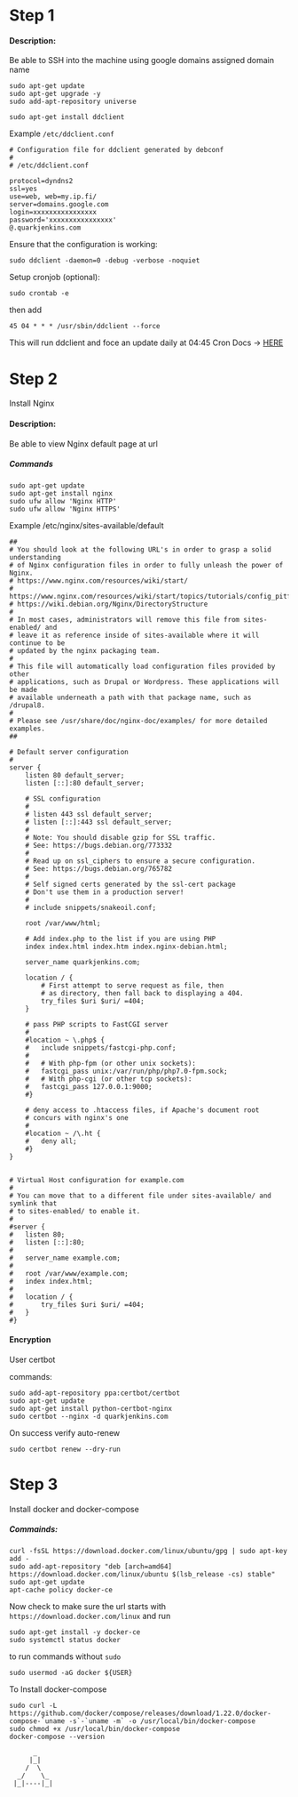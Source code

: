 # Step 1  

#### Description: 

Be able to SSH into the machine using google domains assigned domain name 

```
sudo apt-get update
sudo apt-get upgrade -y 
sudo add-apt-repository universe

sudo apt-get install ddclient 
```

Example ```/etc/ddclient.conf```

```
# Configuration file for ddclient generated by debconf
#
# /etc/ddclient.conf

protocol=dyndns2
ssl=yes
use=web, web=my.ip.fi/
server=domains.google.com
login=xxxxxxxxxxxxxxxx
password='xxxxxxxxxxxxxxxx'
@.quarkjenkins.com

```

Ensure that the configuration is working: 
```
sudo ddclient -daemon=0 -debug -verbose -noquiet
```

Setup cronjob (optional):
```
sudo crontab -e 
```
then add 
```
45 04 * * * /usr/sbin/ddclient --force
```
This will run ddclient and foce an update daily at 04:45 
Cron Docs -> [HERE](http://pubs.opengroup.org/onlinepubs/9699919799/utilities/crontab.html)

# Step 2 

Install Nginx 

#### Description: 

Be able to view Nginx default page at url 

##### Commands 

```
sudo apt-get update 
sudo apt-get install nginx 
sudo ufw allow 'Nginx HTTP'
sudo ufw allow 'Nginx HTTPS'

```

Example /etc/nginx/sites-available/default 

```
##
# You should look at the following URL's in order to grasp a solid understanding
# of Nginx configuration files in order to fully unleash the power of Nginx.
# https://www.nginx.com/resources/wiki/start/
# https://www.nginx.com/resources/wiki/start/topics/tutorials/config_pitfalls/
# https://wiki.debian.org/Nginx/DirectoryStructure
#
# In most cases, administrators will remove this file from sites-enabled/ and
# leave it as reference inside of sites-available where it will continue to be
# updated by the nginx packaging team.
#
# This file will automatically load configuration files provided by other
# applications, such as Drupal or Wordpress. These applications will be made
# available underneath a path with that package name, such as /drupal8.
#
# Please see /usr/share/doc/nginx-doc/examples/ for more detailed examples.
##

# Default server configuration
#
server {
	listen 80 default_server;
	listen [::]:80 default_server;

	# SSL configuration
	#
	# listen 443 ssl default_server;
	# listen [::]:443 ssl default_server;
	#
	# Note: You should disable gzip for SSL traffic.
	# See: https://bugs.debian.org/773332
	#
	# Read up on ssl_ciphers to ensure a secure configuration.
	# See: https://bugs.debian.org/765782
	#
	# Self signed certs generated by the ssl-cert package
	# Don't use them in a production server!
	#
	# include snippets/snakeoil.conf;

	root /var/www/html;

	# Add index.php to the list if you are using PHP
	index index.html index.htm index.nginx-debian.html;

	server_name quarkjenkins.com;

	location / {
		# First attempt to serve request as file, then
		# as directory, then fall back to displaying a 404.
		try_files $uri $uri/ =404;
	}

	# pass PHP scripts to FastCGI server
	#
	#location ~ \.php$ {
	#	include snippets/fastcgi-php.conf;
	#
	#	# With php-fpm (or other unix sockets):
	#	fastcgi_pass unix:/var/run/php/php7.0-fpm.sock;
	#	# With php-cgi (or other tcp sockets):
	#	fastcgi_pass 127.0.0.1:9000;
	#}

	# deny access to .htaccess files, if Apache's document root
	# concurs with nginx's one
	#
	#location ~ /\.ht {
	#	deny all;
	#}
}


# Virtual Host configuration for example.com
#
# You can move that to a different file under sites-available/ and symlink that
# to sites-enabled/ to enable it.
#
#server {
#	listen 80;
#	listen [::]:80;
#
#	server_name example.com;
#
#	root /var/www/example.com;
#	index index.html;
#
#	location / {
#		try_files $uri $uri/ =404;
#	}
#}
```

#### Encryption 

User certbot 

commands: 

```
sudo add-apt-repository ppa:certbot/certbot
sudo apt-get update
sudo apt-get install python-certbot-nginx
sudo certbot --nginx -d quarkjenkins.com
```

On success verify auto-renew 

```
sudo certbot renew --dry-run
```

# Step 3 

Install docker and docker-compose 

##### Commainds: 

```
curl -fsSL https://download.docker.com/linux/ubuntu/gpg | sudo apt-key add -
sudo add-apt-repository "deb [arch=amd64] https://download.docker.com/linux/ubuntu $(lsb_release -cs) stable"
sudo apt-get update
apt-cache policy docker-ce
```

Now check to make sure the url starts with ```https://download.docker.com/linux``` and run 

```
sudo apt-get install -y docker-ce
sudo systemctl status docker 
``` 

to run commands without ```sudo``` 

```
sudo usermod -aG docker ${USER}
```

To Install docker-compose 

```
sudo curl -L https://github.com/docker/compose/releases/download/1.22.0/docker-compose-`uname -s`-`uname -m` -o /usr/local/bin/docker-compose
sudo chmod +x /usr/local/bin/docker-compose
docker-compose --version

      _
     |_|
    /  \
  _/    \_
 |_|----|_|
```